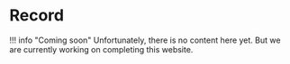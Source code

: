 # Record

!!! info "Coming soon"
    Unfortunately, there is no content here yet. But we are currently working on completing this website.
